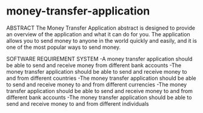 # money-transfer-application
ABSTRACT
The Money Transfer Application abstract is designed to provide an overview of the application and what it can do for you. The application allows you to send money to anyone in the world quickly and easily, and it is one of the most popular ways to send money.

SOFTWARE REQUIREMENT SYSTEM
-A money transfer application should be able to send and receive money from different bank accounts
-The money transfer application should be able to send and receive money to and from different countries
-The money transfer application should be able to send and receive money to and from different currencies
-The money transfer application should be able to send and receive money to and from different bank accounts
-The money transfer application should be able to send and receive money to and from different individuals
